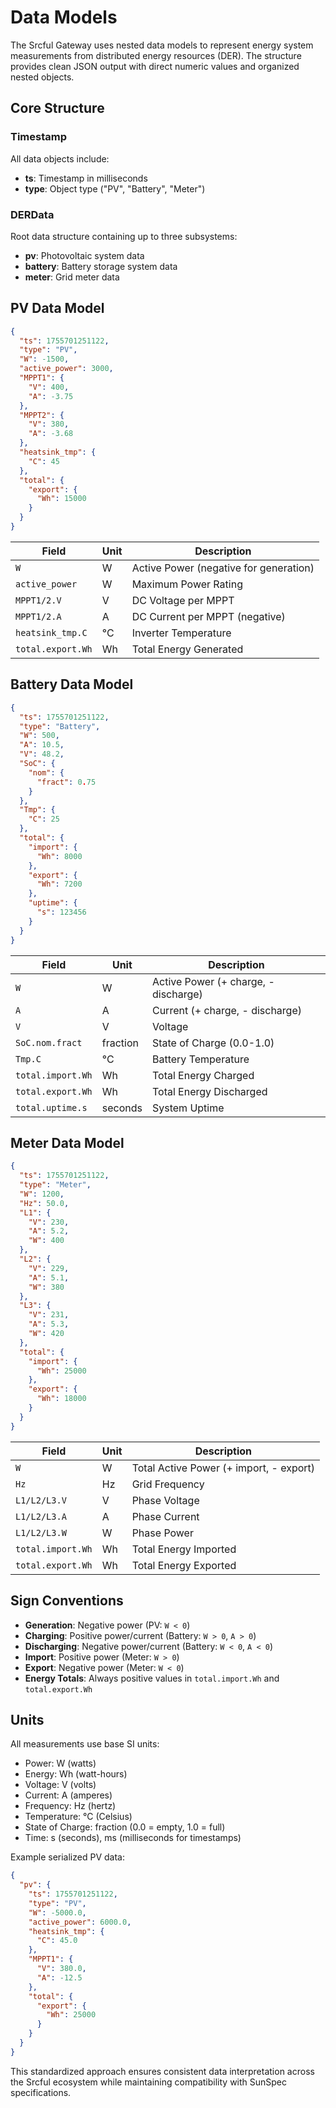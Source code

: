# Data Models

The Srcful Gateway uses nested data models to represent energy system measurements from distributed energy resources (DER). The structure provides clean JSON output with direct numeric values and organized nested objects.

## Core Structure

### Timestamp
All data objects include:
- **ts**: Timestamp in milliseconds
- **type**: Object type ("PV", "Battery", "Meter")

### DERData
Root data structure containing up to three subsystems:
- **pv**: Photovoltaic system data
- **battery**: Battery storage system data  
- **meter**: Grid meter data

## PV Data Model

```json
{
  "ts": 1755701251122,
  "type": "PV",
  "W": -1500,
  "active_power": 3000,
  "MPPT1": {
    "V": 400,
    "A": -3.75
  },
  "MPPT2": {
    "V": 380,
    "A": -3.68
  },
  "heatsink_tmp": {
    "C": 45
  },
  "total": {
    "export": {
      "Wh": 15000
    }
  }
}
```

| Field | Unit | Description |
|-------|------|-------------|
| `W` | W | Active Power (negative for generation) |
| `active_power` | W | Maximum Power Rating |
| `MPPT1/2.V` | V | DC Voltage per MPPT |
| `MPPT1/2.A` | A | DC Current per MPPT (negative) |
| `heatsink_tmp.C` | °C | Inverter Temperature |
| `total.export.Wh` | Wh | Total Energy Generated |

## Battery Data Model

```json
{
  "ts": 1755701251122,
  "type": "Battery",
  "W": 500,
  "A": 10.5,
  "V": 48.2,
  "SoC": {
    "nom": {
      "fract": 0.75
    }
  },
  "Tmp": {
    "C": 25
  },
  "total": {
    "import": {
      "Wh": 8000
    },
    "export": {
      "Wh": 7200
    },
    "uptime": {
      "s": 123456
    }
  }
}
```

| Field | Unit | Description |
|-------|------|-------------|
| `W` | W | Active Power (+ charge, - discharge) |
| `A` | A | Current (+ charge, - discharge) |
| `V` | V | Voltage |
| `SoC.nom.fract` | fraction | State of Charge (0.0-1.0) |
| `Tmp.C` | °C | Battery Temperature |
| `total.import.Wh` | Wh | Total Energy Charged |
| `total.export.Wh` | Wh | Total Energy Discharged |
| `total.uptime.s` | seconds | System Uptime |

## Meter Data Model

```json
{
  "ts": 1755701251122,
  "type": "Meter",
  "W": 1200,
  "Hz": 50.0,
  "L1": {
    "V": 230,
    "A": 5.2,
    "W": 400
  },
  "L2": {
    "V": 229,
    "A": 5.1,
    "W": 380
  },
  "L3": {
    "V": 231,
    "A": 5.3,
    "W": 420
  },
  "total": {
    "import": {
      "Wh": 25000
    },
    "export": {
      "Wh": 18000
    }
  }
}
```

| Field | Unit | Description |
|-------|------|-------------|
| `W` | W | Total Active Power (+ import, - export) |
| `Hz` | Hz | Grid Frequency |
| `L1/L2/L3.V` | V | Phase Voltage |
| `L1/L2/L3.A` | A | Phase Current |
| `L1/L2/L3.W` | W | Phase Power |
| `total.import.Wh` | Wh | Total Energy Imported |
| `total.export.Wh` | Wh | Total Energy Exported |

## Sign Conventions

- **Generation**: Negative power (PV: `W < 0`)
- **Charging**: Positive power/current (Battery: `W > 0`, `A > 0`)
- **Discharging**: Negative power/current (Battery: `W < 0`, `A < 0`)
- **Import**: Positive power (Meter: `W > 0`)
- **Export**: Negative power (Meter: `W < 0`)
- **Energy Totals**: Always positive values in `total.import.Wh` and `total.export.Wh`

## Units

All measurements use base SI units:
- Power: W (watts)
- Energy: Wh (watt-hours)
- Voltage: V (volts)
- Current: A (amperes)
- Frequency: Hz (hertz)
- Temperature: °C (Celsius)
- State of Charge: fraction (0.0 = empty, 1.0 = full)
- Time: s (seconds), ms (milliseconds for timestamps)

Example serialized PV data:
```json
{
  "pv": {
    "ts": 1755701251122,
    "type": "PV",
    "W": -5000.0,
    "active_power": 6000.0,
    "heatsink_tmp": {
      "C": 45.0
    },
    "MPPT1": {
      "V": 380.0,
      "A": -12.5
    },
    "total": {
      "export": {
        "Wh": 25000
      }
    }
  }
}
```

This standardized approach ensures consistent data interpretation across the Srcful ecosystem while maintaining compatibility with SunSpec specifications.

